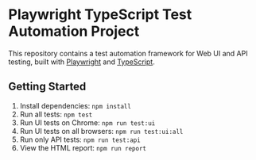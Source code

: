 # Playwright TypeScript Test Automation Project

This repository contains a test automation framework for Web UI and API testing, built with [Playwright](https://playwright.dev/) and [TypeScript](https://www.typescriptlang.org/).

## Getting Started

1.  Install dependencies: `npm install`
2.  Run all tests: `npm test`
3.  Run UI tests on Chrome: `npm run test:ui`
4.  Run UI tests on all browsers: `npm run test:ui:all`
5.  Run only API tests: `npm run test:api`
6.  View the HTML report: `npm run report`
